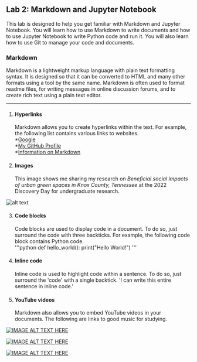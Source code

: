 ## Lab 2: Markdown and Jupyter Notebook
This lab is designed to help you get familiar with Markdown and Jupyter Notebook. You will learn how to use Markdown to write documents and how to use Jupyter Notebook to write Python code and run it. You will also learn how to use Git to manage your code and documents.

 ### Markdown
  Markdown is a lightweight markup language with plain text formatting syntax. It is designed so that it can be converted to HTML and many other formats using a tool by the same name. Markdown is often used to format readme files, for writing messages in online discussion forums, and to create rich text using a plain text editor.
___
1. #### Hyperlinks  
    Markdown allows you to create hyperlinks within the text. For example, the following list contains various links to websites.   
      *[Google](https://www.google.com/)  
      *[My GitHub Profile](https://github.com/hwilli72)  
      *[Information on Markdown](https://en.wikipedia.org/wiki/Markdown)  

2. #### Images  
    This image shows me sharing my research on *Beneficial social impacts of urban green spaces in Knox County, Tennessee* at the 2022 Discovery Day for undergraduate research.

![alt text](https://media.licdn.com/dms/image/C4E22AQHZBr9kmra6Eg/feedshare-shrink_2048_1536/0/1663192591324?e=2147483647&v=beta&t=BjPmW1LIRvjAktDTmGPfH5Z3RvaGioV5TgN0wrrrn8k "Discovery Day 2022")

3. #### Code blocks  
    Code blocks are used to display code in a document. To do so, just surround the code with three backticks. For example, the following code block contains Python code.   
    '''python
    def hello_world():
        print("Hello World!")
    '''  

4. #### Inline code
    Inline code is used to highlight code within a sentence. To do so, just surround the 'code' with a single backtick. 'I can write this entire sentence in inline code.'

5. #### YouTube videos  
    Markdown also allows you to embed YouTube videos in your documents. The following are links to good music for studying.

[![IMAGE ALT TEXT HERE](http://img.youtube.com/vi/CLeZyIID9Bo/0.jpg)](http://www.youtube.com/watch?v=CLeZyIID9Bo)

[![IMAGE ALT TEXT HERE](http://img.youtube.com/vi/nhZyPQzx7JI/0.jpg)](http://www.youtube.com/watch?v=nhZyPQzx7JI)

[![IMAGE ALT TEXT HERE](http://img.youtube.com/vi/inhxaBLh1Rk/0.jpg)](http://www.youtube.com/watch?v=inhxaBLh1Rk)
